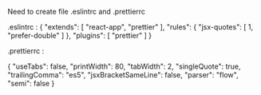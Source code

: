 Need to create file .eslintrc and .prettierrc

.eslintrc : { "extends": [ "react-app", "prettier" ], "rules": { "jsx-quotes": [ 1, "prefer-double" ] }, "plugins": [ "prettier" ] }

.prettierrc :

{ "useTabs": false, "printWidth": 80, "tabWidth": 2, "singleQuote": true, "trailingComma": "es5", "jsxBracketSameLine": false, "parser": "flow", "semi": false }
